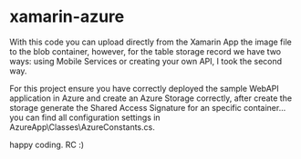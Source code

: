# xamarin-azure

With this code you can upload directly from the Xamarin App the image file to the blob container, however, for the table storage record we have two ways: using Mobile Services or creating your own API, I took the second way.

For this project ensure you have correctly deployed the sample WebAPI application in Azure and create an Azure Storage correctly, after create the storage generate the Shared Access Signature for an specific container... you can find all configuration settings in AzureApp\Classes\AzureConstants.cs. 

happy coding. RC :)
